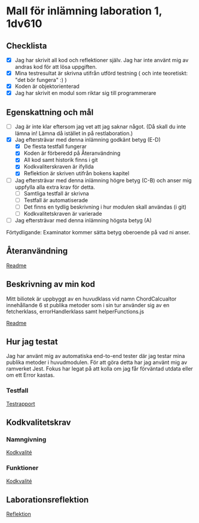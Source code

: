 # Mall för inlämning laboration 1, 1dv610

## Checklista
  - [X] Jag har skrivit all kod och reflektioner själv. Jag har inte använt mig av andras kod för att lösa uppgiften.
  - [X] Mina testresultat är skrivna utifrån utförd testning ( och inte teoretiskt: "det bör fungera" :) )
  - [X] Koden är objektorienterad
  - [X] Jag har skrivit en modul som riktar sig till programmerare

## Egenskattning och mål
  - [ ] Jag är inte klar eftersom jag vet att jag saknar något. (Då skall du inte lämna in! Lämna då istället in på restlaboration.)
  - [X] Jag eftersträvar med denna inlämning godkänt betyg (E-D)
    - [X] De flesta testfall fungerar
    - [X] Koden är förberedd på Återanvändning
    - [X] All kod samt historik finns i git 
    - [X] Kodkvaliterskraven är ifyllda
    - [X] Reflektion är skriven utifrån bokens kapitel 
  - [ ] Jag eftersträvar med denna inlämning högre betyg (C-B) och anser mig uppfylla alla extra krav för detta. 
    - [ ] Samtliga testfall är skrivna    
    - [ ] Testfall är automatiserade
    - [ ] Det finns en tydlig beskrivning i hur modulen skall användas (i git)
    - [ ] Kodkvalitetskraven är varierade 
  - [ ] Jag eftersträvar med denna inlämning högsta betyg (A) 

Förtydligande: Examinator kommer sätta betyg oberoende på vad ni anser. 

## Återanvändning

[Readme](README.md)

## Beskrivning av min kod
Mitt biliotek är uppbyggt av en huvudklass vid namn ChordCalcualtor innehållande 6 st publika metoder som i sin tur använder sig av en fetcherklass, errorHandlerklass samt helperFunctions.js

[Readme](README.md)

## Hur jag testat
Jag har använt mig av automatiska end-to-end tester där jag testar mina publika metoder i huvudmodulen. För att göra detta har jag använt mig av ramverket Jest.
Fokus har legat på att kolla om jag får förväntad utdata eller om ett Error kastas.

### Testfall
[Testrapport](testrapport.md)


## Kodkvalitetskrav


### Namngivning

[Kodkvalité](kodkvalitet.md)

### Funktioner

[Kodkvalité](kodkvalitet.md)

## Laborationsreflektion
 
[Reflektion](reflektion.md)
